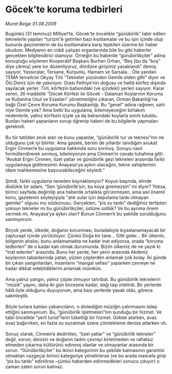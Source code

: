 # Göcek’te koruma tedbirleri

*Murat Belge 01.08.2009*

<div class="taraf_structure_2col_1zq">
<div class="margen_n">



 <p>Bugünkü (31 temmuz) <i>Milliyet</i>’te, Göcek’te öncelikle “günübirlik” tabir edilen teknelerle yapılan “turizm”e getirilen bazı kısıtlamalar ve bu işin içinde olup bununla geçinenlerin de bu kısıtlamalara karşı tepkileri üzerine bir haber okudum. Medyanın en ciddi çalışan organlarında bile bu gibi haberler gerçekten bilgilendirici olamıyor. Örneğin bu haberde “günübirlikçiler” adına konuştuğu söylenen Kooperatif Başkanı Burhan Orhan, “Beş [bu da “boş” diye çıkmış] yere tur düzenliyoruz, dördüne girişimiz yasaklandı” demiş; sayıyor, Yassıcalar, Tersane, Kurşunlu, Hamam ve Sarsala... Öte yandan TEMA temsilcisi Okyay Tirli “Tekneler yüzünden Gemile elden gitti” diyor ve Ölü Deniz için de yakınıyor. Orası Fethiye’nin doğusu ve hattâ körfez dışında sayılacak yerler. Tirli, körfezin batısındaki (ve <i>içindeki</i>) yerleri sayıyor. Karar veren, 26 maddelik “Göcek Körfezi ile Göcek - Dalaman Koylarının Koruma ve Kullanma Usul ve Esasları” yönetmeliğini çıkaran, Orman Bakanlığı’na bağlı Özel Çevre Koruma Kurumu Başkanlığı. Bu “genel” adına rağmen, sahi niye Gemile yok? Ama belki bu uygulama, bilemeyeceğim birtakım nedenlerle, yalnız körfezin içiyle ya da batısındaki koylarla sınırlı tutuldu. Bunları haberi yapanların sorup öğrenip haberi de bu bilgilerle yapmaları gerekirdi. <br/><br/>Bu tür tatilden zevk alan ve bunu yapanlar, “günübirlik tur ve teknesi”nin ne olduğunu çok iyi bilirler. Ama gazete, benim de yıllardır tanıdığım avukat Ergin Cinmen’e bu uygulama hakkında soru sormuş. Soruyu nasıl formüllendirerek sormuş, bilemiyorum ama Cinmen’in cevabı tuhafıma gitti: “Avukat Ergin Cinmen, özel yatlar ve günübirlik gezi tekneleri arasında farklı uygulamaya gidilmesinin Anayasa’ya aykırı olacağını, tekne sahiplerinin idare mahkemesine başvurabileceğini söyledi.” <br/><br/>Şimdi, farklı uygulama nereden kaynaklanıyor? Koyun başında, elinde düdükle bir adam, “Sen ‘günübirlik’sin, bu koya giremezsin” mi diyor? Yoksa, birinci sayfada değinilip ana haberde ortalıkta görünmeyen, ama asıl önemli konu, gazetenin söyleyişiyle “atık sular için depolama tankı olmayan gemiler” olgusu mu sözkonusu. Gerçekten, “pis su tankı” dediğimiz tertipten yoksun tekneler mi bu günübirlikçiler, üstüne üstlük? Ve bu ayrıma önem vermek mi, Anayasa’ya aykırı olan? Bunun Cinmen’e bu şekilde sorulduğunu sanmıyorum. <br/><br/>Birçok yerde, ülkede, doğanın korunması, buradakiyle kıyaslanamayacak bir zapturapt içinde yürütülüyor. Çünkü Doğa bir tane... Gitti gider... Bir ülkenin, bölgenin ahalisi, bunu anlamamakta ne kadar inat ediyorsa, orada “koruma tedbirleri” de o kadar katı olmak durumunda. Bizim ülkemiz de ne yazık ki “inat edenler” arasında. Bunu her yerde, her yerin arasında Akdeniz koylarının tabanlarında yatan, yüzen çöplerden anlamak çok kolay. İki günde bir çıkan yangınlardan, insanların “mangal sefası” yaparken çevreye ne kadar dikkat edebildiklerini anlamak mümkün. <br/><br/>Ama yalnız yangın, yalnız çöple olmuyor tahribat. Bu günübirlik teknelerin “müzik” yayını, daha iki gün öncesine kadar, dağı taşı inletirdi. Bir yerlerde hâlâ öyle olduğunu duyuyorum, ama bazı yerlerde yasak oldu, görece sakinleştik. <br/><br/>Böyle turlara katılan yabancıların, o dinlediğim müziğin çalınmasını talep ettiğini sanmıyorum. Bu, “günübirlik işletmeleri”nin sunduğu bir hizmet. Ve tabii öncelikle “yerli turist”lerin tükettiği bir hizmet. Göbek atarken, avaz avaz bağırırken, en fazla su sıçratmak üzere çömlekleme denize atlarken vb. <br/><br/>Sonuç olarak, Cinmen’e dedirtilen, “özel yatlar” ve “günübirlik tekneler” değil, sorun; denizin ve doğanın tadını çevreyi kirletmeden ve rahatsız etmeden çıkarma kültürünü edinmiş olanlar ve olmayanlar arasında bir sorun. “Günübirlikçiler” bu ikinci kategorinin bu şekilde kalmasının garantisi olmaktan vazgeçip birinci kategoriye yönelirlerse (ve bu arada masrafa girip “pis bu tankı” edinilirse –çünkü haberden edinmedikleri sonucu çıkıyor) o zaman zaten sorun kalmaz.</p>
<br/>
<br/>
<br/>



<br/>


<div id="taraf_not">
</div>

</div>


</div>
